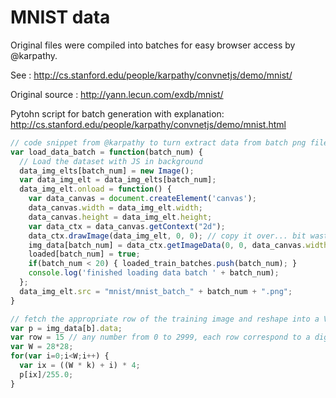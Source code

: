 # MNIST data


Original files were compiled into batches for easy browser access by @karpathy.

See : http://cs.stanford.edu/people/karpathy/convnetjs/demo/mnist/

Original source : http://yann.lecun.com/exdb/mnist/

Pytohn script for batch generation with explanation: http://cs.stanford.edu/people/karpathy/convnetjs/demo/mnist.html


```javascript
// code snippet from @karpathy to turn extract data from batch png files
var load_data_batch = function(batch_num) {
  // Load the dataset with JS in background
  data_img_elts[batch_num] = new Image();
  var data_img_elt = data_img_elts[batch_num];
  data_img_elt.onload = function() { 
    var data_canvas = document.createElement('canvas');
    data_canvas.width = data_img_elt.width;
    data_canvas.height = data_img_elt.height;
    var data_ctx = data_canvas.getContext("2d");
    data_ctx.drawImage(data_img_elt, 0, 0); // copy it over... bit wasteful :(
    img_data[batch_num] = data_ctx.getImageData(0, 0, data_canvas.width, data_canvas.height);
    loaded[batch_num] = true;
    if(batch_num < 20) { loaded_train_batches.push(batch_num); }
    console.log('finished loading data batch ' + batch_num);
  };
  data_img_elt.src = "mnist/mnist_batch_" + batch_num + ".png";
}
```

```javascript
// fetch the appropriate row of the training image and reshape into a Vol
var p = img_data[b].data;
var row = 15 // any number from 0 to 2999, each row correspond to a digit image
var W = 28*28;
for(var i=0;i<W;i++) {
  var ix = ((W * k) + i) * 4;
  p[ix]/255.0;
}
```
